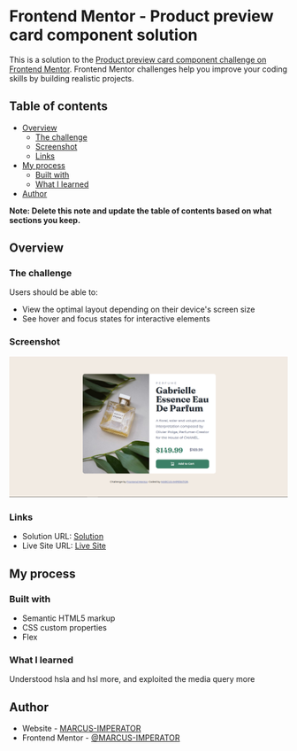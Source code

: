 # Frontend Mentor - Product preview card component solution

This is a solution to the [Product preview card component challenge on Frontend Mentor](https://www.frontendmentor.io/challenges/product-preview-card-component-GO7UmttRfa). Frontend Mentor challenges help you improve your coding skills by building realistic projects. 

## Table of contents

- [Overview](#overview)
  - [The challenge](#the-challenge)
  - [Screenshot](#screenshot)
  - [Links](#links)
- [My process](#my-process)
  - [Built with](#built-with)
  - [What I learned](#what-i-learned)
- [Author](#author)

**Note: Delete this note and update the table of contents based on what sections you keep.**

## Overview

### The challenge

Users should be able to:

- View the optimal layout depending on their device's screen size
- See hover and focus states for interactive elements

### Screenshot

![Screenshot](images/Screenshot.png)

### Links

- Solution URL: [Solution](https://github.com/MARCUS-IMPERATOR/Product)
- Live Site URL: [Live Site](https://marcus-imperator.github.io/Product/)

## My process

### Built with

- Semantic HTML5 markup
- CSS custom properties
- Flex

### What I learned

Understood hsla and hsl more, and exploited the media query more 

## Author

- Website - [MARCUS-IMPERATOR](https://github.com/MARCUS-IMPERATOR/)
- Frontend Mentor - [@MARCUS-IMPERATOR](https://www.frontendmentor.io/profile/MARCUS-IMPERATOR)
